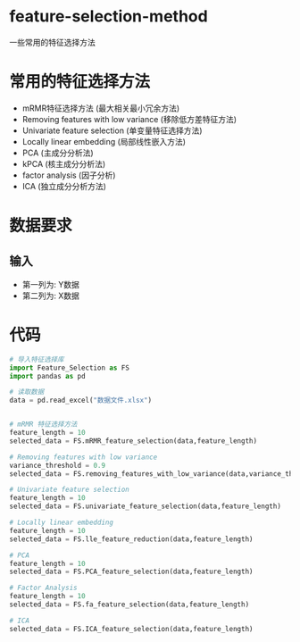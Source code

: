 # feature-selection-method
一些常用的特征选择方法

# 常用的特征选择方法
- mRMR特征选择方法 (最大相关最小冗余方法)
- Removing features with low variance (移除低方差特征方法)
- Univariate feature selection (单变量特征选择方法)
- Locally linear embedding (局部线性嵌入方法)
- PCA (主成分分析法)
- kPCA (核主成分分析法)
- factor analysis (因子分析)
- ICA (独立成分分析方法)

# 数据要求
## 输入
- 第一列为: Y数据
- 第二列为: X数据

# 代码
```python 
# 导入特征选择库
import Feature_Selection as FS
import pandas as pd 

# 读取数据
data = pd.read_excel("数据文件.xlsx")


# mRMR 特征选择方法
feature_length = 10
selected_data = FS.mRMR_feature_selection(data,feature_length)

# Removing features with low variance
variance_threshold = 0.9
selected_data = FS.removing_features_with_low_variance(data,variance_threshold)

# Univariate feature selection
feature_length = 10
selected_data = FS.univariate_feature_selection(data,feature_length) 

# Locally linear embedding
feature_length = 10
selected_data = FS.lle_feature_reduction(data,feature_length)

# PCA
feature_length = 10
selected_data = FS.PCA_feature_selection(data,feature_length)

# Factor Analysis
feature_length = 10
selected_data = FS.fa_feature_selection(data,feature_length)

# ICA
selected_data = FS.ICA_feature_selection(data,feature_length)
```


